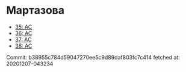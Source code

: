 # Мартазова
- [35: AC](35.md)
- [36: AC](36.md)
- [37: AC](37.md)
- [38: AC](38.md)

Commit: b38955c784d59047270ee5c9d89daf803fc7c414
 fetched at: 20201207-043234
